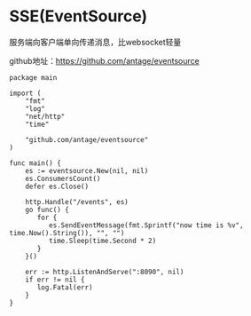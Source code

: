 # SSE(EventSource)

服务端向客户端单向传递消息，比websocket轻量

github地址：https://github.com/antage/eventsource

    package main
    
    import (
        "fmt"
        "log"
        "net/http"
        "time"

        "github.com/antage/eventsource"
    )
    
    func main() {
        es := eventsource.New(nil, nil)
        es.ConsumersCount()
        defer es.Close()
    
        http.Handle("/events", es)
        go func() {
           for {
              es.SendEventMessage(fmt.Sprintf("now time is %v", time.Now().String()), "", "")
              time.Sleep(time.Second * 2)
           }
        }()
    
        err := http.ListenAndServe(":8090", nil)
        if err != nil {
           log.Fatal(err)
        }
    }


